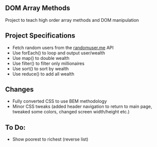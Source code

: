 ## DOM Array Methods

Project to teach high order array methods and DOM manipulation

## Project Specifications

- Fetch random users from the [randomuser.me](https://randomuser.me) API
- Use forEach() to loop and output user/wealth
- Use map() to double wealth
- Use filter() to filter only millionaires
- Use sort() to sort by wealth
- Use reduce() to add all wealth

## Changes 
- Fully converted CSS to use BEM methodology
- Minor CSS tweaks (added header navigation to return to main page, tweaked some colors, changed screen width/height etc.)

## To Do:
- Show poorest to richest (reverse list)